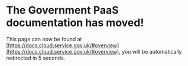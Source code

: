 # The Government PaaS documentation has moved!
This page can now be found at [https://docs.cloud.service.gov.uk/#overview](https://docs.cloud.service.gov.uk/#overview), you will be automatically redirected in 5 seconds.